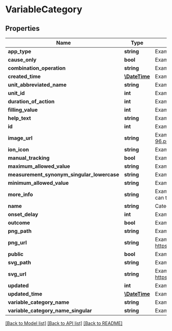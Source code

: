 # VariableCategory

## Properties
Name | Type | Description | Notes
------------ | ------------- | ------------- | -------------
**app_type** | **string** | Example: mood | [optional] 
**cause_only** | **bool** | Example: false | [optional] 
**combination_operation** | **string** | Example: MEAN | [optional] 
**created_time** | [**\DateTime**](\DateTime.md) | Example: | [optional] 
**unit_abbreviated_name** | **string** | Example: /5 | [optional] 
**unit_id** | **int** | Example: 10 | [optional] 
**duration_of_action** | **int** | Example: 86400 | [optional] 
**filling_value** | **int** | Example: -1 | [optional] 
**help_text** | **string** | Example: What emotion do you want to rate? | [optional] 
**id** | **int** | Example: 1 | [optional] 
**image_url** | **string** | Example: https://maxcdn.icons8.com/Color/PNG/96/Cinema/theatre_mask-96.png | [optional] 
**ion_icon** | **string** | Example: ion-happy-outline | [optional] 
**manual_tracking** | **bool** | Example: true | [optional] 
**maximum_allowed_value** | **string** | Example: | [optional] 
**measurement_synonym_singular_lowercase** | **string** | Example: rating | [optional] 
**minimum_allowed_value** | **string** | Example: | [optional] 
**more_info** | **string** | Example: Do you have any emotions that fluctuate regularly?  If so, add them so I can try to determine which factors are influencing them. | [optional] 
**name** | **string** | Category name | 
**onset_delay** | **int** | Example: 0 | [optional] 
**outcome** | **bool** | Example: true | [optional] 
**png_path** | **string** | Example: img/variable_categories/emotions.png | [optional] 
**png_url** | **string** | Example: https://app.quantimo.do/ionic/Modo/www/img/variable_categories/emotions.png | [optional] 
**public** | **bool** | Example: true | [optional] 
**svg_path** | **string** | Example: img/variable_categories/emotions.svg | [optional] 
**svg_url** | **string** | Example: https://app.quantimo.do/ionic/Modo/www/img/variable_categories/emotions.svg | [optional] 
**updated** | **int** | Example: 1 | [optional] 
**updated_time** | [**\DateTime**](\DateTime.md) | Example: | [optional] 
**variable_category_name** | **string** | Example: Emotions | [optional] 
**variable_category_name_singular** | **string** | Example: Emotion | [optional] 

[[Back to Model list]](../README.md#documentation-for-models) [[Back to API list]](../README.md#documentation-for-api-endpoints) [[Back to README]](../README.md)


